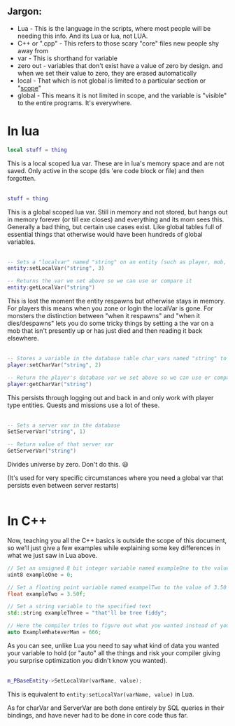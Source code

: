## Jargon:
 - Lua - This is the language in the scripts, where most people will be needing this info. And its Lua or lua, not LUA.
 - C++ or ".cpp" - This refers to those scary "core" files new people shy away from
 - var - This is shorthand for variable
 - zero out - variables that don't exist have a value of zero by design. and when we set their value to zero, they are erased automatically
 - local - That which is not global is limited to a particular section or "[scope](https://en.wikipedia.org/wiki/Scope_(computer_science))"
 - global - This means it is not limited in scope, and the variable is "visible" to the entire programs. It's everywhere.


# In lua
```lua
local stuff = thing
```
This is a local scoped lua var. These are in lua's memory space and are not saved. Only active in the scope (dis 'ere code block or file) and then forgotten.
<br><br>

```lua
stuff = thing
```
This is a global scoped lua var. Still in memory and not stored, but hangs out in memory forever (or till exe closes) and everything and its mom sees this. Generally a bad thing, but certain use cases exist. Like global tables full of essential things that otherwise would have been hundreds of global variables.
<br><br>

```lua
-- Sets a "localvar" named "string" on an entity (such as player, mob, npc) to 3
entity:setLocalVar("string", 3)

-- Returns the var we set above so we can use or compare it
entity:getLocalVar("string")
```
This is lost the moment the entity respawns but otherwise stays in memory. For players this means when you zone or login the localVar is gone. For monsters the distinction between "when it respawns" and "when it dies/despawns" lets you do some tricky things by setting a the var on a mob that isn't presently up or has just died and then reading it back elsewhere.
<br><br>

```lua
-- Stores a variable in the database table char_vars named "string" to a value of 2. 
player:setCharVar("string", 2)

-- Return the player's database var we set above so we can use or compare it
player:getCharVar("string")
```
This persists through logging out and back in and only work with player type entities. Quests and missions use a lot of these.
<br><br>

```lua
-- Sets a server var in the database
SetServerVar("string", 1)

-- Return value of that server var
GetServerVar("string")
```
Divides universe by zero. Don't do this. :smiley: 

(It's used for very specific circumstances where you need a global var that persists even between server restarts)
<br><br>

# In C++
Now, teaching you all the C++ basics is outside the scope of this document, so we'll just give a few examples while explaining some key differences in what we just saw in Lua above.
```cpp
// Set an unsigned 8 bit integer variable named exampleOne to the value of zero
uint8 exampleOne = 0;

// Set a floating point variable named exampelTwo to the value of 3.50
float exampleTwo = 3.50f;

// Set a string variable to the specified text
std::string exampleThree = "that'll be tree fiddy";

// Here the compiler tries to figure out what you wanted instead of you declaring the type.
auto ExampleWhateverMan = 666;
```
As you can see, unlike Lua you need to say what kind of data you wanted your variable to hold (or "auto" all the things and risk your compiler giving you surprise optimization you didn't know you wanted).
<br><br>
```cpp
m_PBaseEntity->SetLocalVar(varName, value);
```
This is equivalent to `entity:setLocalVar(varName, value)` in Lua.

As for charVar and ServerVar are both done entirely by SQL queries in their bindings, and have never had to be done in core code thus far.
